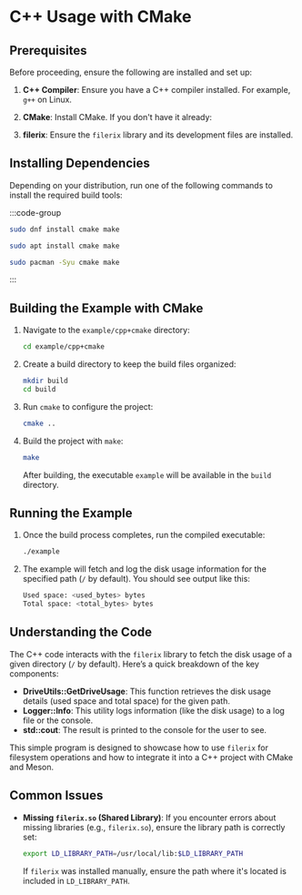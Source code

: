 # **C++ Usage with CMake**

## **Prerequisites**

Before proceeding, ensure the following are installed and set up:

1. **C++ Compiler**: Ensure you have a C++ compiler installed. For example, `g++` on Linux.

2. **CMake**: Install CMake. If you don't have it already:
   
3. **filerix**: Ensure the `filerix` library and its development files are installed.

## **Installing Dependencies**

Depending on your distribution, run one of the following commands to install the required build tools:

:::code-group

```sh [<i class="devicon-fedora-plain"></i> Fedora]
sudo dnf install cmake make
```

```sh [<i class="devicon-ubuntu-plain"></i> Ubuntu]
sudo apt install cmake make
```

```sh [<i class="devicon-archlinux-plain"></i> Arch]
sudo pacman -Syu cmake make
```

:::

## **Building the Example with CMake**

1. Navigate to the `example/cpp+cmake` directory:
   ```bash
   cd example/cpp+cmake
   ```

2. Create a build directory to keep the build files organized:
   ```bash
   mkdir build
   cd build
   ```

3. Run `cmake` to configure the project:
   ```bash
   cmake ..
   ```

4. Build the project with `make`:
   ```bash
   make
   ```

   After building, the executable `example` will be available in the `build` directory.

## **Running the Example**

1. Once the build process completes, run the compiled executable:
   ```bash
   ./example
   ```

2. The example will fetch and log the disk usage information for the specified path (`/` by default). You should see output like this:
   ```bash
   Used space: <used_bytes> bytes
   Total space: <total_bytes> bytes
   ```

## **Understanding the Code**

The C++ code interacts with the `filerix` library to fetch the disk usage of a given directory (`/` by default). Here’s a quick breakdown of the key components:

- **DriveUtils::GetDriveUsage**: This function retrieves the disk usage details (used space and total space) for the given path.
- **Logger::Info**: This utility logs information (like the disk usage) to a log file or the console.
- **std::cout**: The result is printed to the console for the user to see.

This simple program is designed to showcase how to use `filerix` for filesystem operations and how to integrate it into a C++ project with CMake and Meson.

## **Common Issues**

- **Missing `filerix.so` (Shared Library)**:
  If you encounter errors about missing libraries (e.g., `filerix.so`), ensure the library path is correctly set:
  ```bash
  export LD_LIBRARY_PATH=/usr/local/lib:$LD_LIBRARY_PATH
  ```

  If `filerix` was installed manually, ensure the path where it's located is included in `LD_LIBRARY_PATH`.